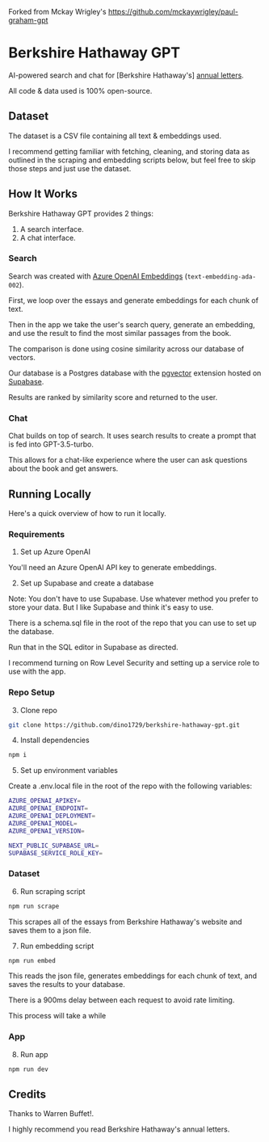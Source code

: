 Forked from Mckay Wrigley's https://github.com/mckaywrigley/paul-graham-gpt

# Berkshire Hathaway GPT

AI-powered search and chat for [Berkshire Hathaway's] [annual letters](https://www.berkshirehathaway.com/letters/letters.html).

All code & data used is 100% open-source.

## Dataset

The dataset is a CSV file containing all text & embeddings used.

I recommend getting familiar with fetching, cleaning, and storing data as outlined in the scraping and embedding scripts below, but feel free to skip those steps and just use the dataset.

## How It Works

Berkshire Hathaway GPT provides 2 things:

1. A search interface.
2. A chat interface.

### Search

Search was created with [Azure OpenAI Embeddings](https://platform.openai.com/docs/guides/embeddings) (`text-embedding-ada-002`).

First, we loop over the essays and generate embeddings for each chunk of text.

Then in the app we take the user's search query, generate an embedding, and use the result to find the most similar passages from the book.

The comparison is done using cosine similarity across our database of vectors.

Our database is a Postgres database with the [pgvector](https://github.com/pgvector/pgvector) extension hosted on [Supabase](https://supabase.com/).

Results are ranked by similarity score and returned to the user.

### Chat

Chat builds on top of search. It uses search results to create a prompt that is fed into GPT-3.5-turbo.

This allows for a chat-like experience where the user can ask questions about the book and get answers.

## Running Locally

Here's a quick overview of how to run it locally.

### Requirements

1. Set up Azure OpenAI

You'll need an Azure OpenAI API key to generate embeddings.

2. Set up Supabase and create a database

Note: You don't have to use Supabase. Use whatever method you prefer to store your data. But I like Supabase and think it's easy to use.

There is a schema.sql file in the root of the repo that you can use to set up the database.

Run that in the SQL editor in Supabase as directed.

I recommend turning on Row Level Security and setting up a service role to use with the app.

### Repo Setup

3. Clone repo

```bash
git clone https://github.com/dino1729/berkshire-hathaway-gpt.git
```

4. Install dependencies

```bash
npm i
```

5. Set up environment variables

Create a .env.local file in the root of the repo with the following variables:

```bash
AZURE_OPENAI_APIKEY=
AZURE_OPENAI_ENDPOINT=
AZURE_OPENAI_DEPLOYMENT=
AZURE_OPENAI_MODEL=
AZURE_OPENAI_VERSION=

NEXT_PUBLIC_SUPABASE_URL=
SUPABASE_SERVICE_ROLE_KEY=
```

### Dataset

6. Run scraping script

```bash
npm run scrape
```

This scrapes all of the essays from Berkshire Hathaway's website and saves them to a json file.

7. Run embedding script

```bash
npm run embed
```

This reads the json file, generates embeddings for each chunk of text, and saves the results to your database.

There is a 900ms delay between each request to avoid rate limiting.

This process will take a while

### App

8. Run app

```bash
npm run dev
```

## Credits

Thanks to Warren Buffet!.

I highly recommend you read Berkshire Hathaway's annual letters.
